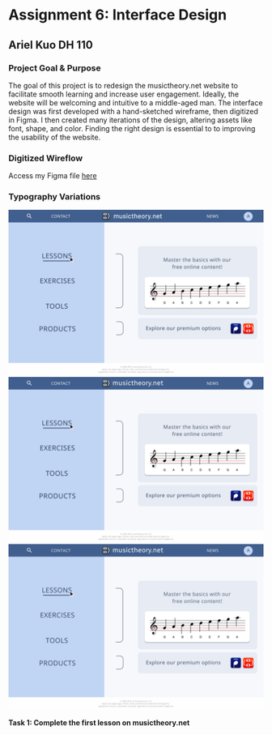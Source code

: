# Assignment 6: Interface Design

## Ariel Kuo DH 110

### Project Goal & Purpose

The goal of this project is to redesign the musictheory.net website to facilitate smooth learning and increase user engagement. Ideally, the website will be welcoming and intuitive to a middle-aged man.
The interface design was first developed with a hand-sketched wireframe, then digitized in Figma. I then created many iterations of the design, altering assets like font, shape, and color. Finding the right design is essential to to improving the usability of the website.

### Digitized Wireflow

Access my Figma file [here](https://www.figma.com/file/o6O85cjO6I7GwjE8vgIxS2/Light-Mode-UI?node-id=1011%3A3346) 

### Typography Variations

![homepage](font1.png)
![homepage](font2.png)
![homepage](font3.png)

**Task 1: Complete the first lesson on musictheory.net**
